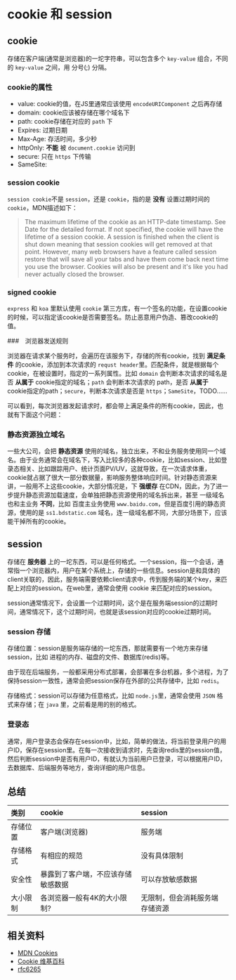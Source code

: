 # cookie 和 session

## cookie

存储在客户端(通常是浏览器)的一坨字符串，可以包含多个 `key-value` 组合，不同的 `key-value` 之间，用 分号(;) 分隔。

### cookie的属性

* value: cookie的值，在JS里通常应该使用 `encodeURIComponent` 之后再存储
* domain: cookie应该被存储在哪个域名下
* path: cookie存储在对应的 `path` 下
* Expires: 过期日期
* Max-Age: 存活时间，多少秒
* httpOnly: **不能** 被 `document.cookie` 访问到
* secure: 只在 `https` 下传输
* SameSite:


### session cookie

`session cookie`不是 `session`，还是 `cookie`，指的是 **没有** 设置过期时间的 `cookie`，MDN描述如下：

>The maximum lifetime of the cookie as an HTTP-date timestamp. See Date for the detailed format. If not specified, the cookie will have the lifetime of a session cookie. A session is finished when the client is shut down meaning that session cookies will get removed at that point. However, many web browsers have a feature called session restore that will save all your tabs and have them come back next time you use the browser. Cookies will also be present and it's like you had never actually closed the browser.


### signed cookie

`express` 和 `koa` 里默认使用 `cookie` 第三方库，有一个签名的功能，在设置cookie的时候，可以指定该cookie是否需要签名。防止恶意用户伪造、篡改cookie的值。

###　浏览器发送规则

浏览器在请求某个服务时，会遍历在该服务下，存储的所有cookie，找到 **满足条件** 的cookie，添加到本次请求的 `requst header`里。匹配条件，就是根据每个cookie，在被设置时，指定的一系列属性。比如 `domain` 会判断本次请求的域名是否 **从属于** cookie指定的域名；`path` 会判断本次请求的 path，是否 **从属于** cookie指定的path；`secure`，判断本次请求是否是 `https`；`SameSite`，TODO……

可以看到，每次浏览器发起请求时，都会带上满足条件的所有cookie，因此，也就有下面这个问题：

### 静态资源独立域名

一些大公司，会把 **静态资源** 使用的域名，独立出来，不和业务服务使用同一个域名。由于业务通常会在域名下，写入比较多的各种cookie，比如session、比如登录态相关、比如跟踪用户、统计页面PV/UV，这就导致，在一次请求体重，cookie就占据了很大一部分数据量，影响服务整体响应时间。针对静态资源来讲，一般用不上这些cookie，大部分情况是，下 **强缓存** 在CDN，因此，为了进一步提升静态资源加载速度，会单独把静态资源使用的域名拆出来，甚至 一级域名 也和主业务 **不同**，比如 百度主业务使用 `www.baidu.com`，但是百度引用的静态资源，使用的是 `ss1.bdstatic.com` 域名，连一级域名都不同，大部分场景下，应该能干掉所有的cookie。


## session

存储在 **服务器** 上的一坨东西，可以是任何格式。一个session，指一个会话，通常指一个浏览器内，用户在某个系统上，存储的一些信息。session是和具体的client关联的，因此，服务端需要依赖client请求中，传到服务端的某个key，来匹配上对应的session。在web里，通常会使用 cookie 来匹配对应的session。

session通常情况下，会设置一个过期时间，这个是在服务端session的过期时间，通常情况下，这个过期时间，也就是该session对应的cookie过期时间。

### session 存储

存储位置：session是服务端存储的一坨东西，那就需要有一个地方来存储session，比如 进程的内存、磁盘的文件、数据库(redis)等。

由于现在后端服务，一般都采用分布式部署，会部署在多台机器，多个进程，为了保持session一致性，通常会把session保存在外部的公共存储中，比如 `redis`。

存储格式：session可以存储为任意格式，比如 `node.js`里，通常会使用 `JSON` 格式来存储；在 `java` 里，之前看是用的别的格式。

### 登录态

通常，用户登录态会保存在session中，比如，简单的做法，将当前登录用户的用户ID，保存在session里。在每一次接收到请求时，先查询redis里的session值，然后判断session中是否有用户ID，有就认为当前用户已登录，可以根据用户ID，去数据库、后端服务等地方，查询详细的用户信息。


## 总结

类别|cookie|session
:--|:--|:--
存储位置|客户端(浏览器)|服务端
存储格式|有相应的规范|没有具体限制
安全性|暴露到了客户端，不应该存储敏感数据|可以存放敏感数据
大小限制|各浏览器一般有4K的大小限制?|无限制，但会消耗服务端存储资源


## 相关资料

* [MDN Cookies](https://developer.mozilla.org/en-US/docs/Web/HTTP/Cookies)
* [Cookie 维基百科](https://zh.wikipedia.org/wiki/Cookie)
* [rfc6265](https://tools.ietf.org/html/rfc6265)
